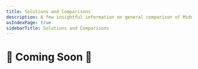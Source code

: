```yaml
---
title: Solutions and Comparisons
description: A few insightful information on general comparison of Midnight and Cardano from a builders perspective
asIndexPage: true
sidebarTitle: Solutions and Comparisons
---
```


# 🚧 Coming Soon 🚀